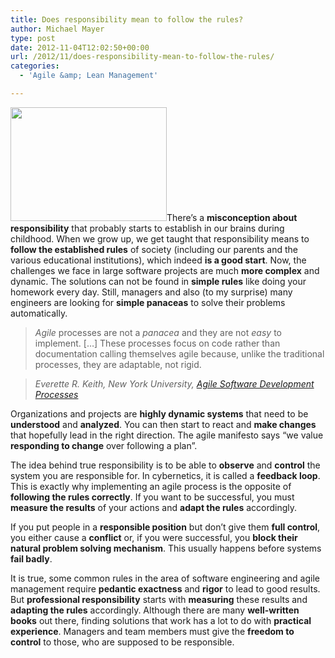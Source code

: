 ```yaml
---
title: Does responsibility mean to follow the rules?
author: Michael Mayer
type: post
date: 2012-11-04T12:02:50+00:00
url: /2012/11/does-responsibility-mean-to-follow-the-rules/
categories:
  - 'Agile &amp; Lean Management'

---
```

<img class="alignright size-full wp-image-2179" title="Responsibility & Control" src="/wp-content/uploads/2012/11/control.jpg" alt="" width="250" height="182" />There&#8217;s a **misconception about responsibility** that probably starts to establish in our brains during childhood. When we grow up, we get taught that responsibility means to **follow the established rules** of society (including our parents and the various educational institutions), which indeed **is a good start**. Now, the challenges we face in large software projects are much **more complex** and dynamic. The solutions can not be found in **simple rules** like doing your homework every day. Still, managers and also (to my surprise) many engineers are looking for **simple panaceas** to solve their problems automatically.

> _Agile_ processes are not a _panacea_ and they are not _easy_ to implement. [&#8230;] These processes focus on code rather than documentation calling themselves agile because, unlike the traditional processes, they are adaptable, not rigid.
  
> <cite>Everette R. Keith, New York University, <a href="http://www.cs.nyu.edu/courses/spring03/V22.0474-001/lectures/agile/AgileDevelopmentDifferentApproach.pdf">Agile Software Development Processes</a></cite>

Organizations and projects are **highly dynamic systems** that need to be **understood** and **analyzed**. You can then start to react and **make changes** that hopefully lead in the right direction. The agile manifesto says &#8220;we value **responding to change** over following a plan&#8221;.

The idea behind true responsibility is to be able to **observe** and **control** the system you are responsible for. In cybernetics, it is called a **feedback loop**. This is exactly why implementing an agile process is the opposite of **following the rules correctly**. If you want to be successful, you must **measure the results** of your actions and **adapt the rules** accordingly.

If you put people in a **responsible position** but don&#8217;t give them **full control**, you either cause a **conflict** or, if you were successful, you **block their natural problem solving mechanism**. This usually happens before systems **fail badly**.

It is true, some common rules in the area of software engineering and agile management require **pedantic exactness** and **rigor** to lead to good results. But **professional responsibility** starts with **measuring** these results and **adapting the rules** accordingly. Although there are many **well-written books** out there, finding solutions that work has a lot to do with **practical experience**. Managers and team members must give the **freedom to control** to those, who are supposed to be responsible.